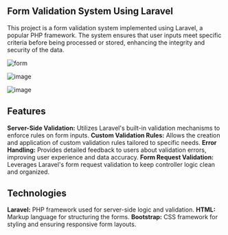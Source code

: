 ## Form Validation System Using Laravel

This project is a form validation system implemented using Laravel, a popular PHP framework. The system ensures that user inputs meet specific criteria before being processed or stored, enhancing the integrity and security of the data.


![form](https://github.com/user-attachments/assets/841c4ea5-2456-4a36-926c-e04aacdf3b74) 




![image](https://github.com/user-attachments/assets/e26832a1-0a06-49f8-a5c7-9fcc48e88d7f)




![image](https://github.com/user-attachments/assets/50481611-6ced-4689-a82c-275831bb85f6)





## Features

**Server-Side Validation:** Utilizes Laravel's built-in validation mechanisms to enforce rules on form inputs.
**Custom Validation Rules:** Allows the creation and application of custom validation rules tailored to specific needs.
**Error Handling:** Provides detailed feedback to users about validation errors, improving user experience and data accuracy.
**Form Request Validation:** Leverages Laravel's form request validation to keep controller logic clean and organized.


## Technologies

**Laravel:** PHP framework used for server-side logic and validation.
**HTML:** Markup language for structuring the forms.
**Bootstrap:** CSS framework for styling and ensuring responsive form layouts.
